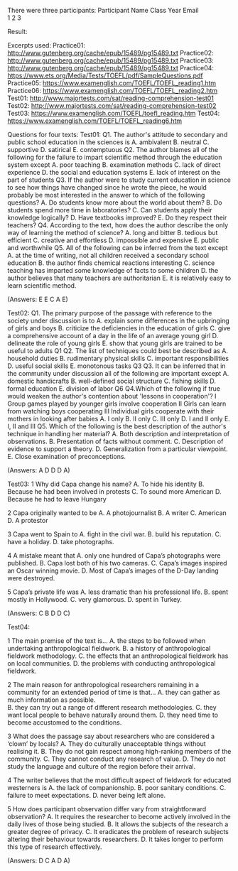 There were three participants:
Participant  Name        Class Year      Email  
1
2
3

Result:




Excerpts used:
Practice01:  http://www.gutenberg.org/cache/epub/15489/pg15489.txt
Practice02:  http://www.gutenberg.org/cache/epub/15489/pg15489.txt
Practice03:  http://www.gutenberg.org/cache/epub/15489/pg15489.txt
Practice04:  https://www.ets.org/Media/Tests/TOEFL/pdf/SampleQuestions.pdf
Practice05:  https://www.examenglish.com/TOEFL/TOEFL_reading1.htm 
Practice06:	 https://www.examenglish.com/TOEFL/TOEFL_reading2.htm
Test01:      http://www.majortests.com/sat/reading-comprehension-test01
Test02:      http://www.majortests.com/sat/reading-comprehension-test02
Test03:      https://www.examenglish.com/TOEFL/toefl_reading.htm
Test04:	     https://www.examenglish.com/TOEFL/TOEFL_reading6.htm

Questions for four texts:
Test01:
Q1. The author's attitude to secondary and public school education in the sciences is
A. ambivalent
B. neutral
C. supportive
D. satirical
E. contemptuous
Q2. The author blames all of the following for the failure to impart scientific method through the education system except
A. poor teaching
B. examination methods
C. lack of direct experience
D. the social and education systems
E. lack of interest on the part of students
Q3. If the author were to study current education in science to see how things have changed since he wrote the piece, he would probably be most interested in the answer to which of the following questions?
A. Do students know more about the world about them?
B. Do students spend more time in laboratories?
C. Can students apply their knowledge logically?
D. Have textbooks improved?
E. Do they respect their teachers?
Q4. According to the text, how does the author describe the only way of learning the method of science?
A. long and bitter
B. tedious but efficient
C. creative and effortless
D. impossible and expensive
E. public and worthwhile
Q5. All of the following can be inferred from the text except
A. at the time of writing, not all children received a secondary school education
B. the author finds chemical reactions interesting
C. science teaching has imparted some knowledge of facts to some children
D. the author believes that many teachers are authoritarian
E. it is relatively easy to learn scientific method.

(Answers: E E C A E)

Test02:
Q1. The primary purpose of the passage with reference to the society under discussion is to
A. explain some differences in the upbringing of girls and boys 
B. criticize the deficiencies in the education of girls 
C. give a comprehensive account of a day in the life of an average young girl 
D. delineate the role of young girls 
E. show that young girls are trained to be useful to adults    Q1
Q2. The list of techniques could best be described as
A. household duties 
B. rudimentary physical skills 
C. important responsibilities 
D. useful social skills 
E. monotonous tasks Q3
Q3. It can be inferred that in the community under discussion all of the following are important except
A. domestic handicrafts 
B. well-defined social structure 
C. fishing skills 
D. formal education 
E. division of labor Q6
Q4.Which of the following if true would weaken the author's contention about 'lessons in cooperation'?
I Group games played by younger girls involve cooperation
II Girls can learn from watching boys cooperating
III Individual girls cooperate with their mothers in looking after babies
A. I only 
B. II only 
C. III only 
D. I and II only 
E. I, II and III
Q5. Which of the following is the best description of the author's technique in handling her material?
A. Both description and interpretation of observations. 
B. Presentation of facts without comment. 
C. Description of evidence to support a theory. 
D. Generalization from a particular viewpoint. 
E. Close examination of preconceptions.

(Answers: A D D D A)

Test03:
1  Why did Capa change his name? 
A.	To hide his identity 
B.	 Because he had been involved in protests 
C.	 To sound more American 
D.	 Because he had to leave Hungary 

2	 Capa originally wanted to be 
A.	A photojournalist 
B.	 A writer 
C.	 American 
D.	 A protestor 

3	 Capa went to Spain to 
A.	 fight in the civil war. 
B.	 build his reputation. 
C.	have a holiday.
D.	 take photographs. 

4	A mistake meant that 
A.	only one hundred of Capa’s photographs were published. 
B.	Capa lost both of his two cameras. 
C.	Capa’s images inspired an Oscar winning movie. 
D.	Most of Capa’s images of the D-Day landing were destroyed. 

5	Capa’s private life was 
A.	less dramatic than his professional life. 
B.	spent mostly in Hollywood. 
C.	very glamorous. 
D.	spent in Turkey. 

(Answers: C B D D C)

Test04:

1	 The main premise of the text is… 
A.	the steps to be followed when undertaking anthropological fieldwork.
B.	a history of anthropological fieldwork methodology.
C.	the effects that an anthropological fieldwork has on local communities.
D.	the problems with conducting anthropological fieldwork. 

2  The main reason for anthropological researchers remaining in a community for an extended period of time is that… 
A.	they can gather as much information as possible.  
B.	they can try out a range of different research methodologies. 
C.	they want local people to behave naturally around them. 
D.	they need time to become accustomed to the conditions. 

3  What does the passage say about researchers who are considered a ‘clown’ by locals? 
A.	They do culturally unacceptable things without realising it. 
B.	They do not gain respect among high-ranking members of the community. 
C.	They cannot conduct any research of value. 
D.	They do not study the language and culture of the region before their arrival. 

4	The writer believes that the most difficult aspect of fieldwork for educated westerners is 
A.	the lack of companionship. 
B.	poor sanitary conditions. 
C.	failure to meet expectations. 
D.	never being left alone. 

5	How does participant observation differ vary from straightforward observation? 
A.	It requires the researcher to become actively involved in the daily lives of those being studied. 
B.	It allows the subjects of the research a greater degree of privacy.
C.	It eradicates the problem of research subjects altering their behaviour towards researchers.
D.	It takes longer to perform this type of research effectively. 

(Answers: D C A D A)

